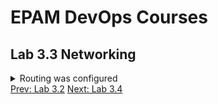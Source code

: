 <h1>EPAM DevOps Courses</h1>
<h2>Lab 3.3 Networking</h2>

<details><summary>Routing was configured</summary><br>
<img src=t3.1_ping_enterprise.png></details>
<a href=../task3.2/readme.md>Prev: Lab 3.2</a>
<a href=../task3.4/readme.md>Next: Lab 3.4</a>
